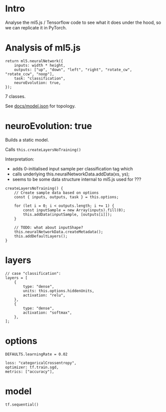 # Intro

Analyse the ml5.js / Tensorflow code to see what it does under the hood, so we can replicate it in PyTorch.

# Analysis of ml5.js

```
return ml5.neuralNetwork({
    inputs: width * height,
    outputs: ["up", "down", "left", "right", "rotate_cw", "rotate_ccw", "noop"],
    task: "classification",
    neuroEvolution: true,
});
```

7 classes.

See [docs/model.json](docs/model.json) for topology.

# neuroEvolution: true

Builds a static model.

Calls `this.createLayersNoTraining()`

Interpretation:
- adds 0-initialised input sample per classification tag which 
- calls underlying this.neuralNetworkData.addData(xs, ys);
- seems to be some data structure internal to ml5.js used for ???

```
createLayersNoTraining() {
    // Create sample data based on options
    const { inputs, outputs, task } = this.options;

    for (let i = 0; i < outputs.length; i += 1) {
        const inputSample = new Array(inputs).fill(0);
        this.addData(inputSample, [outputs[i]]);
    }

    // TODO: what about inputShape?
    this.neuralNetworkData.createMetadata();
    this.addDefaultLayers();
}
```

# layers

```
// case "classification":
layers = [
    {
        type: "dense",
        units: this.options.hiddenUnits,
        activation: "relu",
    },
    {
        type: "dense",
        activation: "softmax",
    },
];
```

# options

```
DEFAULTS.learningRate = 0.02

loss: "categoricalCrossentropy",
optimizer: tf.train.sgd,
metrics: ["accuracy"],
```

# model

```
tf.sequential()
```

